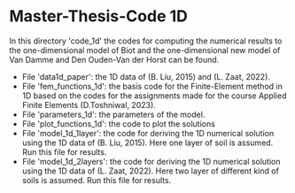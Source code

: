 # Master-Thesis-Code 1D
In this directory 'code_1d' the codes for computing the numerical results to the one-dimensional model of Biot and the one-dimensional new model of Van Damme and Den Ouden-Van der Horst can be found.

- File 'data1d_paper': the 1D data of (B. Liu, 2015) and (L. Zaat, 2022).
- File 'fem_functions_1d': the basis code for the Finite-Element method in 1D based on the codes for the assignments made for the course Applied Finite Elements
  (D.Toshniwal, 2023).
- File 'parameters_1d': the parameters of the model.
- File 'plot_functions_1d': the code to plot the solutions
- File 'model_1d_1layer': the code for deriving the 1D numerical solution using the 1D data of (B. Liu, 2015). Here one layer of soil is assumed.
  Run this file for results. 
- File 'model_1d_2layers': the code for deriving the 1D numerical solution using the 1D data of (L. Zaat, 2022). Here two layer of different kind of soils is
  assumed. Run this file for results. 
